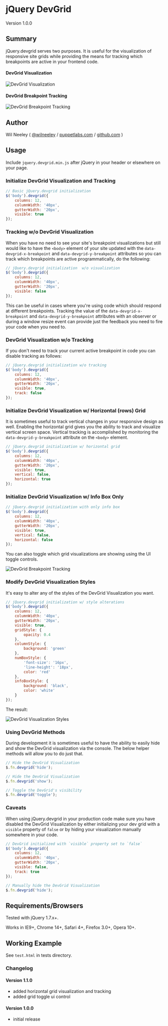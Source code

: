 # jQuery DevGrid

Version 1.0.0

## Summary

jQuery.devgrid serves two purposes. It is useful for the visualization of responsive site grids while providing the 
means for tracking which breakpoints are active in your frontend code.

#### DevGrid Visualization

![DevGrid Visualization](https://raw.githubusercontent.com/Xaxis/jquery.devgrid/master/test/jquery_devgrid_visualization_demo_2.gif)

#### DevGrid Breakpoint Tracking

![DevGrid Breakpoint Tracking](https://raw.githubusercontent.com/Xaxis/jquery.devgrid/master/test/jquery_devgrid_tracking_demo_2.gif)

## Author

Wil Neeley ( [@wilneeley](http://twitter.com/wilneeley) / [puppetlabs.com](http://www.puppetlabs.com) / [github.com](https://github.com/Xaxis) )

## Usage

Include `jquery.devgrid.min.js` after jQuery in your header or elsewhere on your page.

### Initialize DevGrid Visualization and Tracking

```javascript
// Basic jQuery.devgrid initialization 
$('body').devgrid({
    columns: 12,
    columnWidth: '40px',
    gutterWidth: '20px',
    visible: true
});
```

### Tracking w/o DevGrid Visualization

When you have no need to see your site's breakpoint visualizations but still would like to have the `<body>` element of 
your site updated with the `data-devgrid-x-breakpoint` and `data-devgrid-y-breakpoint` attributes so you can track which 
breakpoints are active programmatically, do the following:

```javascript
// jQuery.devgrid initialization  w/o visualization 
$('body').devgrid({
    columns: 12,
    columnWidth: '40px',
    gutterWidth: '20px',
    visible: false
});
```

This can be useful in cases where you're using code which should respond at different breakpoints. Tracking the value of 
the `data-devgrid-x-breakpoint` and `data-devgrid-y-breakpoint` attributes with an observer or during a window resize 
event can provide just the feedback you need to fire your code when you need to.

### DevGrid Visualization w/o Tracking

If you don't need to track your current active breakpoint in code you can disable tracking as follows:

```javascript
// jQuery.devgrid initialization w/o tracking
$('body').devgrid({
    columns: 12,
    columnWidth: '40px',
    gutterWidth: '20px',
    visible: true,
    track: false
});
```

### Initialize DevGrid Visualization w/ Horizontal (rows) Grid

It is sometimes useful to track vertical changes in your responsive design as well. Enabling the horizontal grid gives
you the ability to track and visualize vertical screen space. Vertical tracking is accomplished by monitoring the 
`data-devgrid-y-breakpoint` attribute on the `<body>` element.

```javascript
// jQuery.devgrid initialization w/ horizontal grid
$('body').devgrid({
    columns: 12,
    columnWidth: '40px',
    gutterWidth: '20px',
    visible: true,
    vertical: false,
    horizontal: true
});
```

### Initialize DevGrid Visualization w/ Info Box Only

```javascript
// jQuery.devgrid initialization with only info box
$('body').devgrid({
    columns: 12,
    columnWidth: '40px',
    gutterWidth: '20px',
    visible: true,
    vertical: false,
    horizontal: false
});
```

You can also toggle which grid visualizations are showing using the UI toggle controls.

![DevGrid Breakpoint Tracking](https://raw.githubusercontent.com/Xaxis/jquery.devgrid/master/test/jquery_devgrid_toggle_demo.gif)

### Modify DevGrid Visualization Styles

It's easy to alter any of the styles of the DevGrid Visualization you want.

```javascript
// jQuery.devgrid initialization w/ style alterations
$('body').devgrid({
    columns: 12,
    columnWidth: '40px',
    gutterWidth: '20px',
    visible: true,
    gridStyle: {
        opacity: 0.4
    },
    columnStyle: {
        background: 'green'
    },
    numBoxStyle: {
        'font-size': '16px',
        'line-height': '18px',
        color: 'red'
    },
    infoBoxStyle: {
        background: 'black',
        color: 'white'
    }
});
```

The result:

![DevGrid Visualization Styles](https://raw.githubusercontent.com/Xaxis/jquery.devgrid/master/test/jquery_devgrid_style_demo_2.png)

### Using DevGrid Methods

During development it is sometimes useful to have the ability to easily hide and show the DevGrid visualization via
the console. The below helper methods will allow you to do just that.

```javascript
// Hide the DevGrid Visualization
$.fn.devgrid('hide');

// Hide the DevGrid Visualization
$.fn.devgrid('show');

// Toggle the DevGrid's visibility
$.fn.devgrid('toggle');
```

### Caveats

When using jQuery.devgrid in your production code make sure you have disabled the DevGrid Visualization by either 
initializing your dev grid with a `visible` property of `false` or by hiding your visualization manually somewhere in 
your code.

```javascript
// DevGrid initialized with `visible` property set to `false`
$('body').devgrid({
    columns: 12,
    columnWidth: '40px',
    gutterWidth: '20px',
    visible: false,
    track: true
});
```

```javascript
// Manually hide the DevGrid Visualization
$.fn.devgrid('hide');
```

## Requirements/Browsers

Tested with jQuery 1.7.x+.

Works in IE9+, Chrome 14+, Safari 4+, Firefox 3.0+, Opera 10+.

## Working Example

See `test.html` in tests directory.

### Changelog

#### Version 1.1.0

* added horizontal grid visualization and tracking
* added grid toggle ui control

#### Version 1.0.0

* initial release
